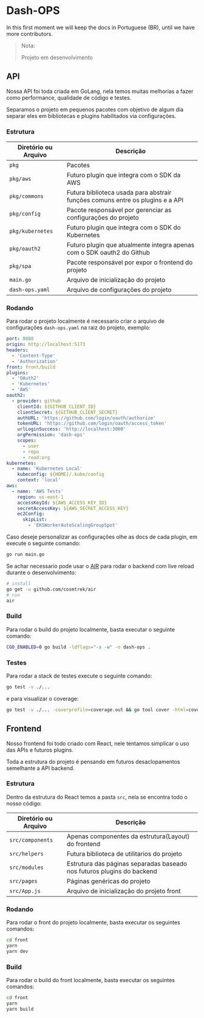 # Dash-OPS

In this first moment we will keep the docs in Portuguese (BR), until we have more contributors.

> Nota:
>
> Projeto em desenvolvimento

## API

Nossa API foi toda criada em GoLang, nela temos muitas melhorias a fazer como performance, qualidade de código e testes.

Separamos o projeto em pequenos pacotes com objetivo de algum dia separar eles em bibliotecas e plugins habilitados via configurações.

### Estrutura

| Diretório ou Arquivo | Descrição                                                                     |
| -------------------- | ----------------------------------------------------------------------------- |
| `pkg`                | Pacotes                                                                       |
| `pkg/aws`            | Futuro plugin que integra com o SDK da AWS                                    |
| `pkg/commons`        | Futura biblioteca usada para abstrair funções comuns entre os plugins e a API |
| `pkg/config`         | Pacote responsável por gerenciar as configurações do projeto                  |
| `pkg/kubernetes`     | Futuro plugin que integra com o SDK do Kubernetes                             |
| `pkg/oauth2`         | Futuro plugin que atualmente integra apenas com o SDK oauth2 do Github        |
| `pkg/spa`            | Pacote responsável por expor o frontend do projeto                            |
| `main.go`            | Arquivo de inicialização do projeto                                           |
| `dash-ops.yaml`      | Arquivo de configurações do projeto                                           |

### Rodando

Para rodar o projeto localmente é necessario criar o arquivo de configurações `dash-ops.yaml` na raiz do projeto, exemplo:

```yaml
port: 8080
origin: http://localhost:5173
headers:
  - 'Content-Type'
  - 'Authorization'
front: front/build
plugins:
  - 'OAuth2'
  - 'Kubernetes'
  - 'AWS'
oauth2:
  - provider: github
    clientId: ${GITHUB_CLIENT_ID}
    clientSecret: ${GITHUB_CLIENT_SECRET}
    authURL: 'https://github.com/login/oauth/authorize'
    tokenURL: 'https://github.com/login/oauth/access_token'
    urlLoginSuccess: 'http://localhost:3000'
    orgPermission: 'dash-ops'
    scopes:
      - user
      - repo
      - read:org
kubernetes:
  - name: 'Kubernetes Local'
    kubeconfig: ${HOME}/.kube/config
    context: 'local'
aws:
  - name: 'AWS Tests'
    region: us-east-1
    accessKeyId: ${AWS_ACCESS_KEY_ID}
    secretAccessKey: ${AWS_SECRET_ACCESS_KEY}
    ec2Config:
      skipList:
        - 'EKSWorkerAutoScalingGroupSpot'
```

Caso deseje personalizar as configurações olhe as docs de cada plugin, em execute o seguinte comando:

```sh
go run main.go
```

Se achar necessario pode usar o [AIR](https://github.com/cosmtrek/air) para rodar o backend com live reload durante o desenvolvimento:

```sh
# install
go get -u github.com/cosmtrek/air
# run
air
```

### Build

Para rodar o build do projeto localmente, basta executar o seguinte comando:

```sh
CGO_ENABLED=0 go build -ldflags="-s -w" -o dash-ops .
```

### Testes

Para rodar a stack de testes execute o seguinte comando:

```sh
go test -v ./...
```

e para visualizar o coverage:

```sh
go test -v ./... -coverprofile=coverage.out && go tool cover -html=coverage.out
```

## Frontend

Nosso frontend foi todo criado com React, nele tentamos simplicar o uso das APIs e futuros plugins.

Toda a estrutura do projeto é pensando em futuros desaclopamentos semelhante a API backend.

### Estrutura

Dentro da estrutura do React temos a pasta `src`, nela se encontra todo o nosso código:

| Diretório ou Arquivo | Descrição                                                              |
| -------------------- | ---------------------------------------------------------------------- |
| `src/components`     | Apenas componentes da estrutura(Layout) do frontend                    |
| `src/helpers`        | Futura biblioteca de utilitarios do projeto                            |
| `src/modules`        | Estrutura das páginas separadas baseado nos futuros plugins do backend |
| `src/pages`          | Páginas genéricas do projeto                                           |
| `src/App.js`         | Arquivo de inicialização do projeto front                              |

### Rodando

Para rodar o front do projeto localmente, basta executar os seguintes comandos:

```sh
cd front
yarn
yarn dev
```

### Build

Para rodar o build do front localmente, basta executar os seguintes comandos:

```sh
cd front
yarn
yarn build
```
